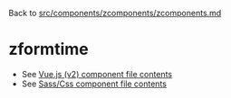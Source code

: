 Back to [src/components/zcomponents/zcomponents.md](../zcomponents.md)

# zformtime

 - See [Vue.js (v2) component file contents](./zformtime.vue)
 - See [Sass/Css component file contents](./zformtime.scss)
